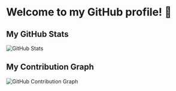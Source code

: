 # Welcome to my GitHub profile! 👋

## My GitHub Stats

![GitHub Stats](https://github-readme-stats.vercel.app/api?username=Masa7452&show_icons=true&theme=radical)

## My Contribution Graph

![GitHub Contribution Graph](https://github-readme-activity-graph.vercel.app/graph?username=Masa7452&theme=github)
